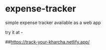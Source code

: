 # expense-tracker
simple expense tracker available as a web app


try it at -



##https://track-your-kharcha.netlify.app/
